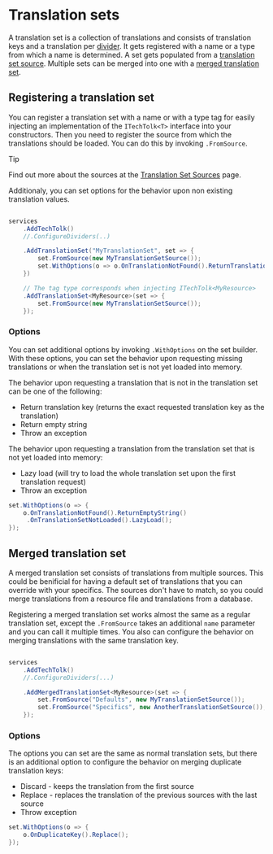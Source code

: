 
# Translation sets

A translation set is a collection of translations and consists of translation keys
and a translation per [divider](dividers.md). It gets registered with a name or a
type from which a name is determined. A set gets populated from a
[translation set source](sources/index.md). Multiple sets can be merged
into one with a [merged translation set](#merged-translation-set).

## Registering a translation set

You can register a translation set with a name or with a type tag for easily injecting
an implementation of the `ITechTolk<T>` interface into your constructors. 
Then you need to register the source from which the translations should be loaded.
You can do this by invoking `.FromSource`.

> [!TIP]
> Find out more about the sources at the [Translation Set Sources](sources/index.md) page.

Additionaly, you can set options for the behavior upon non existing translation values.

```csharp

services
    .AddTechTolk()
    //.ConfigureDividers(..)

    .AddTranslationSet("MyTranslationSet", set => {
        set.FromSource(new MyTranslationSetSource());
        set.WithOptions(o => o.OnTranslationNotFound().ReturnTranslationKey());
    })

    // The tag type corresponds when injecting ITechTolk<MyResource>
    .AddTranslationSet<MyResource>(set => {
        set.FromSource(new MyTranslationSetSource());
    });

```

### Options

You can set additional options by invoking `.WithOptions` on the set builder. With
these options, you can set the behavior upon requesting missing translations or
when the translation set is not yet loaded into memory.

The behavior upon requesting a translation that is not in the translation set can
be one of the following:
* Return translation key (returns the exact requested translation key as the translation)
* Return empty string
* Throw an exception

The behavior upon requesting a translation from the translation set that is not yet
loaded into memory:
* Lazy load (will try to load the whole translation set upon the first translation request)
* Throw an exception

```csharp
set.WithOptions(o => {
    o.OnTranslationNotFound().ReturnEmptyString()
     .OnTranslationSetNotLoaded().LazyLoad();
});
```

## Merged translation set

A merged translation set consists of translations from multiple sources. This could
be benificial for having a default set of translations that you can override with
your specifics. The sources don't have to match, so you could merge translations
from a resource file and translations from a database.

Registering a merged translation set works almost the same as a regular translation
set, except the `.FromSource` takes an additional `name` parameter and you can call
it multiple times. You also can configure the behavior on merging translations 
with the same translation key.

```csharp

services
    .AddTechTolk()
    //.ConfigureDividers(...)

    .AddMergedTranslationSet<MyResource>(set => {
        set.FromSource("Defaults", new MyTranslationSetSource());
        set.FromSource("Specifics", new AnotherTranslationSetSource());
    });

```

### Options

The options you can set are the same as normal translation sets, but there is an
additional option to configure the behavior on merging duplicate translation keys:
* Discard - keeps the translation from the first source
* Replace - replaces the translation of the previous sources with the last source
* Throw exception

```csharp
set.WithOptions(o => {
    o.OnDuplicateKey().Replace();
});
```